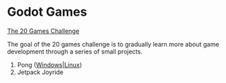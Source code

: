# Godot Games

[The 20 Games Challenge](https://20_games_challenge.gitlab.io/)

The goal of the 20 games challenge is to gradually learn more about game development through a series of small projects. 

1. Pong ([Windows](https://github.com/HoneyBunny0/GodotGames/blob/main/Pong/Windows.zip?raw=true)|[Linux](https://github.com/HoneyBunny0/GodotGames/blob/main/Pong/Linux.zip?=true))
2. Jetpack Joyride
